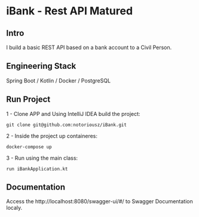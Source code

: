 # iBank - Rest API Matured

## Intro

I build a basic REST API based on a bank account to a Civil Person.

## Engineering Stack

Spring Boot / Kotlin / Docker / PostgreSQL

## Run Project

1 - Clone APP and Using IntelliJ IDEA build the project:
~~~
git clone git@github.com:notoriousz/iBank.git
~~~

2 - Inside the project up containeres:
~~~
docker-compose up
~~~

3 - Run using the main class:
~~~
run iBankApplication.kt
~~~

## Documentation

Access the http://localhost:8080/swagger-ui/#/ to Swagger Documentation localy.
